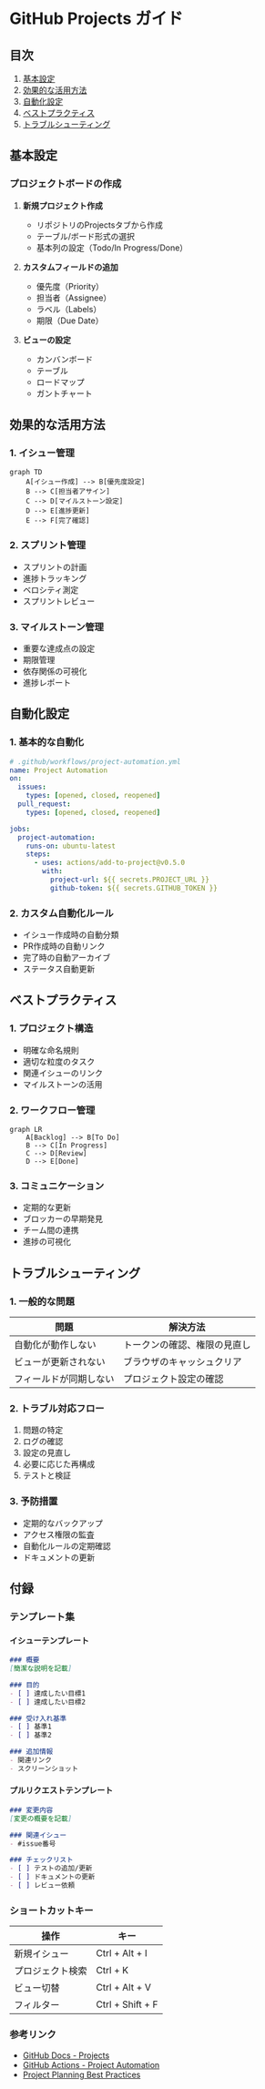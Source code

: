 # GitHub Projects ガイド

## 目次

1. [基本設定](#基本設定)
2. [効果的な活用方法](#効果的な活用方法)
3. [自動化設定](#自動化設定)
4. [ベストプラクティス](#ベストプラクティス)
5. [トラブルシューティング](#トラブルシューティング)

## 基本設定

### プロジェクトボードの作成

1. **新規プロジェクト作成**
   - リポジトリのProjectsタブから作成
   - テーブル/ボード形式の選択
   - 基本列の設定（Todo/In Progress/Done）

2. **カスタムフィールドの追加**
   - 優先度（Priority）
   - 担当者（Assignee）
   - ラベル（Labels）
   - 期限（Due Date）

3. **ビューの設定**
   - カンバンボード
   - テーブル
   - ロードマップ
   - ガントチャート

## 効果的な活用方法

### 1. イシュー管理

```mermaid
graph TD
    A[イシュー作成] --> B[優先度設定]
    B --> C[担当者アサイン]
    C --> D[マイルストーン設定]
    D --> E[進捗更新]
    E --> F[完了確認]
```

### 2. スプリント管理

- スプリントの計画
- 進捗トラッキング
- ベロシティ測定
- スプリントレビュー

### 3. マイルストーン管理

- 重要な達成点の設定
- 期限管理
- 依存関係の可視化
- 進捗レポート

## 自動化設定

### 1. 基本的な自動化

```yaml
# .github/workflows/project-automation.yml
name: Project Automation
on:
  issues:
    types: [opened, closed, reopened]
  pull_request:
    types: [opened, closed, reopened]

jobs:
  project-automation:
    runs-on: ubuntu-latest
    steps:
      - uses: actions/add-to-project@v0.5.0
        with:
          project-url: ${{ secrets.PROJECT_URL }}
          github-token: ${{ secrets.GITHUB_TOKEN }}
```

### 2. カスタム自動化ルール

- イシュー作成時の自動分類
- PR作成時の自動リンク
- 完了時の自動アーカイブ
- ステータス自動更新

## ベストプラクティス

### 1. プロジェクト構造

- 明確な命名規則
- 適切な粒度のタスク
- 関連イシューのリンク
- マイルストーンの活用

### 2. ワークフロー管理

```mermaid
graph LR
    A[Backlog] --> B[To Do]
    B --> C[In Progress]
    C --> D[Review]
    D --> E[Done]
```

### 3. コミュニケーション

- 定期的な更新
- ブロッカーの早期発見
- チーム間の連携
- 進捗の可視化

## トラブルシューティング

### 1. 一般的な問題

| 問題 | 解決方法 |
|------|----------|
| 自動化が動作しない | トークンの確認、権限の見直し |
| ビューが更新されない | ブラウザのキャッシュクリア |
| フィールドが同期しない | プロジェクト設定の確認 |

### 2. トラブル対応フロー

1. 問題の特定
2. ログの確認
3. 設定の見直し
4. 必要に応じた再構成
5. テストと検証

### 3. 予防措置

- 定期的なバックアップ
- アクセス権限の監査
- 自動化ルールの定期確認
- ドキュメントの更新

## 付録

### テンプレート集

#### イシューテンプレート

```markdown
### 概要
[簡潔な説明を記載]

### 目的
- [ ] 達成したい目標1
- [ ] 達成したい目標2

### 受け入れ基準
- [ ] 基準1
- [ ] 基準2

### 追加情報
- 関連リンク
- スクリーンショット
```

#### プルリクエストテンプレート

```markdown
### 変更内容
[変更の概要を記載]

### 関連イシュー
- #issue番号

### チェックリスト
- [ ] テストの追加/更新
- [ ] ドキュメントの更新
- [ ] レビュー依頼
```

### ショートカットキー

| 操作 | キー |
|------|------|
| 新規イシュー | Ctrl + Alt + I |
| プロジェクト検索 | Ctrl + K |
| ビュー切替 | Ctrl + Alt + V |
| フィルター | Ctrl + Shift + F |

### 参考リンク

- [GitHub Docs - Projects](https://docs.github.com/en/issues/planning-and-tracking-with-projects)
- [GitHub Actions - Project Automation](https://github.com/marketplace/actions/add-to-github-projects)
- [Project Planning Best Practices](https://github.com/features/project-management/)
